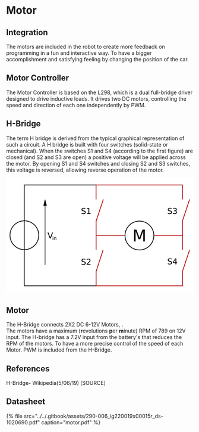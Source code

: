 # Motor

## Integration

The motors are included in the robot to create more feedback on programming in a fun and interactive way. To have a bigger accomplishment and satisfying feeling by changing the position of the car. 

## Motor Controller

The Motor Controller is based on the L298, which is a dual full-bridge driver designed to drive inductive loads. It drives two DC motors, controlling the speed and direction of each one independently by PWM.

## H-Bridge

The term H bridge is derived from the typical graphical representation of such a circuit. A H bridge is built with four switches \(solid-state or mechanical\). When the switches S1 and S4 \(according to the first figure\) are closed \(and S2 and S3 are open\) a positive voltage will be applied across the motor. By opening S1 and S4 switches and closing S2 and S3 switches, this voltage is reversed, allowing reverse operation of the motor.

![](../../.gitbook/assets/620px-h_bridge.svg-2.png)

## Motor

The H-Bridge connects 2X2 DC 6-12V Motors, .   
The motors have a maximum \(**r**evolutions **p**er **m**inute\) RPM of 789 on 12V input. The H-bridge has a 7.2V input from the battery's that reduces the RPM of the motors. To have a more precise control of the speed of each Motor. PWM is included from the H-Bridge.  

## References

H-Bridge- Wikipedia\(5/06/19\) \[SOURCE\]

## Datasheet

{% file src="../../.gitbook/assets/290-006\_ig220019x00015r\_ds-1020690.pdf" caption="motor.pdf" %}

